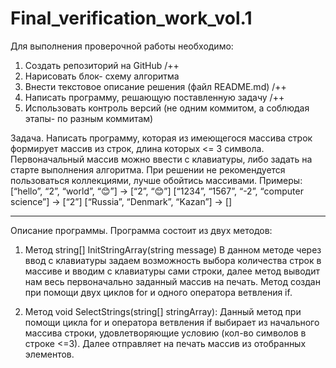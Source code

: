 # Final_verification_work_vol.1

Для выполнения проверочной работы необходимо:
1.	Создать репозиторий на GitHub /++
2.	Нарисовать блок- схему алгоритма
3.	Внести текстовое описание решения (файл README.md) /++
4.	Написать программу, решающую поставленную задачу /++
5.	Использовать контроль версий (не одним коммитом, а соблюдая этапы- по разным коммитам)

Задача.
Написать программу, которая из имеющегося массива строк формирует массив из строк, длина которых <= 3 символа. Первоначальный массив можно ввести с клавиатуры, либо задать на старте выполнения алгоритма. При решении не рекомендуется пользоваться коллекциями, лучше обойтись массивами.
Примеры:
[“hello”, “2”, “world”, “😊”] -> [“2”, “😊”]
[“1234”, “1567”, “-2”, “computer science”] -> [“2”]
[“Russia”, “Denmark”, “Kazan”] -> []

------------------------------------------------------------

Описание программы.
Программа состоит из двух методов:

1. Метод string[] InitStringArray(string message)
В данном методе через ввод с клавиатуры задаем возможность выбора количества строк в массиве и вводим с клавиатуры сами строки, далее метод выводит нам весь первоначально заданный массив на печать. Метод создан при помощи двух циклов for и одного оператора ветвления if.

2. Метод void SelectStrings(string[] stringArray):
Данный метод при помощи цикла for и оператора ветвления if выбирает из начального массива строки, удовлетворяющие условию (кол-во символов в строке <=3). Далее отправляет на печать массив из отобранных элементов.
